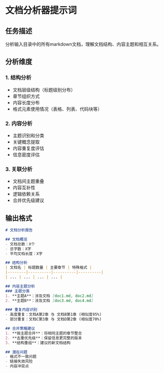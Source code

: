 # 文档分析器提示词

## 任务描述
分析输入目录中的所有markdown文档，理解文档结构、内容主题和相互关系。

## 分析维度

### 1. 结构分析
- 文档层级结构（标题级别分布）
- 章节组织方式
- 内容长度分布
- 格式元素使用情况（表格、列表、代码块等）

### 2. 内容分析
- 主题识别和分类
- 关键概念提取
- 内容重复度评估
- 信息密度评估

### 3. 关联分析
- 文档间主题重叠
- 内容互补性
- 逻辑依赖关系
- 合并优先级建议

## 输出格式
```markdown
# 文档分析报告

## 文档概览
- 文档总数：X个
- 总字数：X字
- 平均文档长度：X字

## 结构分析
| 文档名 | 标题数量 | 主要章节 | 特殊格式 |
|--------|----------|----------|----------|
| ... | ... | ... | ... |

## 内容主题分析
### 主题分类
1. **主题A**：涉及文档 [doc1.md, doc2.md]
2. **主题B**：涉及文档 [doc3.md, doc4.md]

### 重复内容识别
- 高度重复：文档A第2章 与 文档B第1章 (相似度95%)
- 部分重复：文档C第3章 与 文档D第2章 (相似度70%)

## 合并策略建议
1. **按主题合并**：将相同主题的章节整合
2. **去重优先级**：保留信息更完整的版本
3. **结构重组**：建议的新文档结构

## 潜在问题
- 格式不一致问题
- 链接失效风险
- 内容冲突点
```